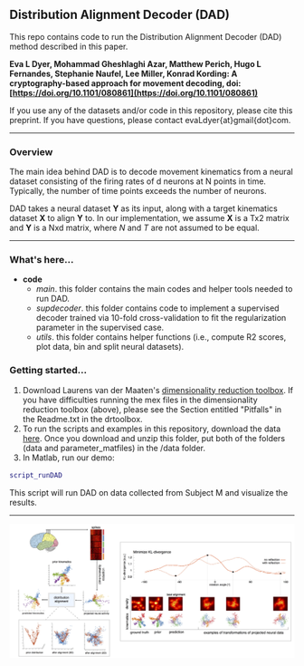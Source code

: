 ## Distribution Alignment Decoder (DAD)
This repo contains code to run the Distribution Alignment Decoder (DAD) method described in this paper.

__Eva L Dyer, Mohammad Gheshlaghi Azar, Matthew Perich, Hugo L Fernandes, Stephanie Naufel, Lee Miller, Konrad Kording: A cryptography-based approach for movement decoding, doi: [https://doi.org/10.1101/080861](https://doi.org/10.1101/080861)__

If you use any of the datasets and/or code in this repository, please cite this preprint. If you have questions, please contact evaLdyer{at}gmail{dot}com.
___
### Overview
The main idea behind DAD is to decode movement kinematics from a neural dataset consisting of the firing rates of d neurons at N points in time. Typically, the number of time points exceeds the number of neurons.

DAD takes a neural dataset __Y__ as its input, along with a target kinematics dataset __X__ to align __Y__ to. In our implementation, we assume __X__ is a Tx2 matrix and __Y__ is a Nxd matrix, where $N$ and $T$ are not assumed to be equal.
___
### What's here... ###
* __code__
    - _main_. this folder contains the main codes and helper tools needed to run DAD.
    - _supdecoder_. this folder contains code to implement a supervised decoder trained via 10-fold cross-validation to fit the regularization parameter in the supervised case.
    - _utils_. this folder contains helper functions (i.e., compute R2 scores, plot data, bin and split neural datasets).

### Getting started...
1. Download Laurens van der Maaten's [dimensionality reduction toolbox](https://lvdmaaten.github.io/drtoolbox/code/drtoolbox.tar.gz). If you have difficulties running the mex files in the dimensionality reduction toolbox (above), please see the Section entitled "Pitfalls" in the Readme.txt in the drtoolbox.
2. To run the scripts and examples in this repository, download the data [here](https://www.dropbox.com/s/nrgnte5m34xb18n/DAD-data-10-21-2017.zip?dl=0). Once you download and unzip this folder, put both of the folders (data and parameter_matfiles) in the /data folder.
3. In Matlab, run our demo:
``` matlab
script_runDAD
```
This script will run DAD on data collected from Subject M and visualize the results.
___

<img width="1100" src="https://github.com/KordingLab/DAD/blob/master/images/MainFig_GitHubSite.jpg" data-action="zoom">


